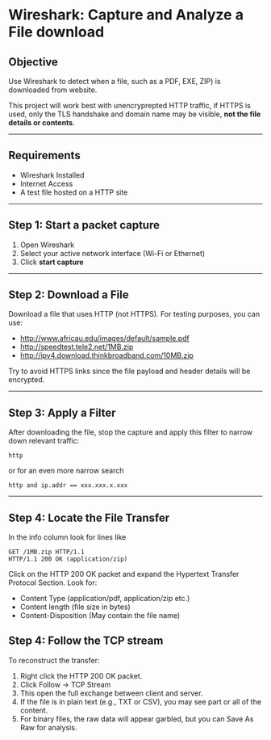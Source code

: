 # Wireshark: Capture and Analyze a File download

## Objective 
Use Wireshark to detect when a file, such as a PDF, EXE, ZIP) is downloaded from website.

This project will work best with unencryprepted HTTP traffic, if HTTPS is used, only the TLS handshake and domain name may be visible, **not the file details or contents**.

---

## Requirements
- Wireshark Installed
- Internet Access
- A test file hosted on a HTTP site

---

## Step 1: Start a packet capture
1. Open Wireshark
2. Select your active network interface (Wi-Fi or Ethernet)
3. Click **start capture**

---

## Step 2: Download a File

Download a file that uses HTTP (not HTTPS). For testing purposes, you can use:

- http://www.africau.edu/images/default/sample.pdf
- http://speedtest.tele2.net/1MB.zip
- http://ipv4.download.thinkbroadband.com/10MB.zip

Try to avoid HTTPS links since the file payload and header details will be encrypted.

---

## Step 3: Apply a Filter

After downloading the file, stop the capture and apply this filter to narrow down relevant traffic:

```wireshark
http
```

or for an even more narrow search

```wireshark
http and ip.addr == xxx.xxx.x.xxx
```

---

## Step 4: Locate the File Transfer

In the info column look for lines like

```wireshark
GET /1MB.zip HTTP/1.1
HTTP/1.1 200 OK (application/zip)
```

Click on the HTTP 200 OK packet and expand the Hypertext Transfer Protocol Section.
Look for:
 - Content Type (application/pdf, application/zip etc.)
 - Content length (file size in bytes)
 - Content-Disposition (May contain the file name)

## Step 4: Follow the TCP stream

To reconstruct the transfer:
1. Right click the HTTP 200 OK packet.
2. Click Follow -> TCP Stream
3. This open the full exchange between client and server.
4. If the file is in plain text (e.g., TXT or CSV), you may see part or all of the content.
5. For binary files, the raw data will appear garbled, but you can Save As Raw for analysis.
